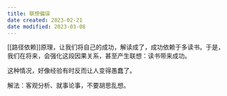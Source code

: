 ```yaml
---
title: 联想偏误
date created: 2023-02-21
date modified: 2023-03-08
---
```


[[路径依赖]]原理，让我们将自己的成功，解读成了，成功依赖于多读书。于是，我们在将来，会强化这段因果关系，甚至产生联想：读书带来成功。

这种情况，好像经验有时反而让人变得愚蠢了。

解法：客观分析、就事论事，不要胡思乱想。
